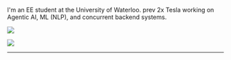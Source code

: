 I'm an EE student at the University of Waterloo. prev 2x Tesla working on Agentic AI, ML (NLP), and concurrent backend systems. 

![](https://github-readme-stats.vercel.app/api/top-langs/?username=ryouol&theme=dark&hide_border=true&include_all_commits=false&count_private=true&layout=compact)

[![](https://visitcount.itsvg.in/api?id=ryouol&icon=2&color=1)](https://visitcount.itsvg.in)

---


